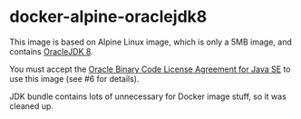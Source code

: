 # docker-alpine-oraclejdk8
This image is based on Alpine Linux image, which is only a 5MB image, and contains
[OracleJDK 8](http://www.oracle.com/technetwork/java/javase/overview/index.html).

You must accept the
[Oracle Binary Code License Agreement for Java SE](http://www.oracle.com/technetwork/java/javase/terms/license/index.html)
to use this image (see #6 for details).

JDK bundle contains lots of unnecessary for Docker image stuff, so it was cleaned up. 


